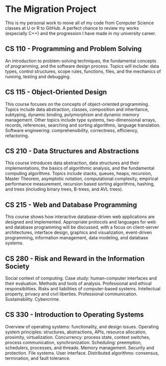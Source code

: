# The Migration Project
This is  my personal work to move all of my code from Computer Science classes at U or R to GitHub. A perfect chance to review my works (especially C++) and the progression I have made in my university career. 
## CS 110 - Programming and Problem Solving
An introduction to problem-solving techniques, the fundamental concepts of programming, and the software design process. Topics will include: data types, control structures, scope rules, functions, files, and the mechanics of running, testing and debugging.
## CS 115 - Object-Oriented Design
This course focuses on the concepts of object-oriented programming. Topics include data abstraction, classes, composition and inheritance, subtyping, dynamic binding, polymorphism and dynamic memory management. Other topics include type systems, two-dimensional arrays, records, references, searching and sorting algorithms, language translation. Software engineering: comprehensibility, correctness, efficiency, refactoring.
## CS 210 - Data Structures and Abstractions
This course introduces data abstraction, data structures and their implementations, the basics of algorithmic analysis, and the fundamental computing algorithms. Topics include stacks, queues, heaps, recursion, Master Theorem, asymptotic notation, computational complexity, empirical performance measurement, recursion based sorting algorithms, hashing, and trees (including binary trees, B-trees, and AVL trees).
## CS 215 - Web and Database Programming
This course shows how interactive database-driven web applications are designed and implemented. Appropriate protocols and languages for web and database programming will be discussed, with a focus on client-server architectures, interface design, graphics and visualization, event-driven programming, information management, data modeling, and database systems.
## CS 280 - Risk and Reward in the Information Society
Social context of computing. Case study: human-computer interfaces and their evaluation. Methods and tools of analysis. Professional and ethical responsibilities. Risks and liabilities of computer-based systems. Intellectual property, privacy and civil liberties. Professional communication. Sustainability. Cybercrime.
## CS 330 - Introduction to Operating Systems
Overview of operating systems: functionality, and design issues. Operating system principles: structures, abstractions, APIs, resource allocation, proximity, virtualization. Concurrency: process state, context switches, process communication, synchronization. Scheduling: preemption, schedulers, processes, and threads. Memory management. Security and protection. File systems. User interface. Distributed algorithms: consensus, termination, and fault tolerance.